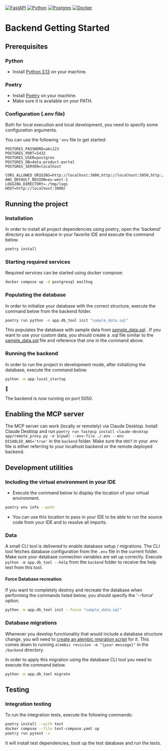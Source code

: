 [![FastAPI][FastAPI]][FastAPI-url]
[![Python][Python]][Python-url]
[![Postgres][Postgres]][Postgres-url]
[![Docker][Docker]][Docker-url]


# Backend Getting Started

## Prerequisites

### Python

- Install [Python 3.13](https://www.python.org/downloads) on your machine.

### Poetry

- Install [Poetry](https://python-poetry.org/docs/#installation) on your machine.
- Make sure it is available on your PATH.

### Configuration (.env file)

Both for local execution and local development, you need to specify some configuration arguments.

You can use the following `'env` file to get started:

```dotenv
POSTGRES_PASSWORD=abc123
POSTGRES_PORT=5432
POSTGRES_USER=postgres
POSTGRES_DB=data-product-portal
POSTGRES_SERVER=localhost

CORS_ALLOWED_ORIGINS=http://localhost:3000,http://localhost:5050,http://localhost:8080
AWS_DEFAULT_REGION=eu-west-1
LOGGING_DIRECTORY=./tmp/logs
HOST=http://localhost:3000/
```

## Running the project

### Installation

In order to install all project dependencies using poetry,
open the 'backend' directory as a workspace in your favorite IDE and execute the command below.

```sh
poetry install
```

### Starting required services

Required services can be started using docker compose:

```bash
docker compose up -d postgresql mailhog
```

### Populating the database

In order to initialize your database with the correct structure, execute the command below from the backend folder.

```sh
poetry run python -m app.db_tool init "sample_data.sql"
```

This populates the database with sample data from [sample_data.sql](sample_data.sql) .
If you want to use your custom data, you should create a .sql file similar to
the [sample_data.sql](sample_data.sql) file and reference that one in the command above.

### Running the backend

In order to run the project in development mode, after initializing the database, execute the command below.

```sh
python -m app.local_startup
```

:tada:

The backend is now running on port 5050.

## Enabling the MCP server
The MCP server can work (locally or remotely) via Claude Desktop.
Install Claude Desktop and run `poetry run fastmcp install claude-desktop app/remote_proxy.py -e $(pwd) --env-file ./.env --env DISABLED_AWS='true'` in the `backend` folder. Make sure the `HOST` in your .env file is either referring to your localhost backend or the remote deployed backend.

## Development utilities

### Including the virtual environment in your IDE

- Execute the command below to display the location of your virtual environment.

```sh
poetry env info --path
```

- You can use this location to pass in your IDE to be able to run the source code from your IDE and to resolve all imports.

### Data

A small CLI tool is delivered to enable database setup / migrations.
The CLI tool fetches database configuration from the `.env` file in the current folder.
Make sure your database connection variables are set up correctly.
Execute `python -m app.db_tool --help` from the `backend` folder to receive the help text from this tool.

#### Force Database recreation

If you want to completely destroy and recreate the database when performing the commands listed below,
you should specify the '--force' option.

```sh
python -m app.db_tool init --force "sample_data.sql"
```

### Database migrations

Whenever you develop functionality that would include a database structure change,
you will need to [create an alembic migration script](https://alembic.sqlalchemy.org/en/latest/tutorial.html#create-a-migration-script) for it.
This comes down to running `alembic revision -m "{your message}"` in the `/backend` directory.

In order to apply this migration using the database CLI tool you need to execute the command below.

```sh
python -m app.db_tool migrate
```

## Testing

### Integration testing

To run the integration tests, execute the following commands:

```sh
poetry install --with test
docker compose --file test-compose.yaml up
poetry run pytest -v
```

It will install test dependencies, boot up the test database and run the tests.

<!-- MARKDOWN LINKS & IMAGES -->
<!-- https://www.markdownguide.org/basic-syntax/#reference-style-links -->

[FastAPI]: https://img.shields.io/badge/FastAPI-005571?style=for-the-badge&logo=fastapi

[FastAPI-url]: https://fastapi.tiangolo.com

[Docker]: https://img.shields.io/badge/docker-%230db7ed.svg?style=for-the-badge&logo=docker&logoColor=white

[Docker-url]: https://www.docker.com

[Postgres]:https://img.shields.io/badge/postgres-%23316192.svg?style=for-the-badge&logo=postgresql&logoColor=white

[Postgres-url]:https://www.postgresql.org

[Python]:https://img.shields.io/badge/python-3670A0?style=for-the-badge&logo=python&logoColor=ffdd54

[Python-url]:https://www.python.org
